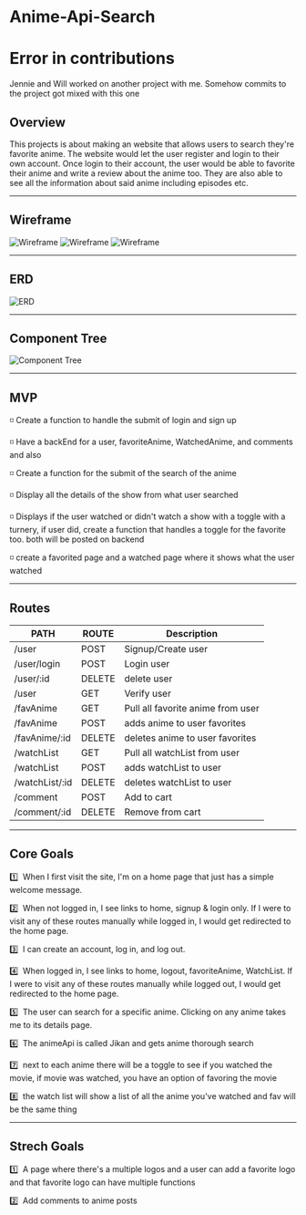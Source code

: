 # Anime-Api-Search

# Error in contributions
Jennie and Will worked on another project with me. Somehow commits to the project got mixed with this one

## Overview

This projects is about making an website that allows users to search they're favorite anime. The website would let the user register and login to their own account. Once login to their account, the user would be able to favorite their anime and write a review about the anime too. They are also able to see all the information about said anime including episodes etc. 

---

## Wireframe
![Wireframe](./images/wireframes/Screenshot_1.png) 
![Wireframe](./images/wireframes/Screenshot_2.png)
![Wireframe](./images/wireframes/Screenshot_3.png)


---

## ERD
![ERD](./images/erd.png)

---

## Component Tree
![Component Tree](./images/comp-tree.png)

---

## MVP

:white_medium_small_square: Create a function to handle the submit of login and sign up

:white_medium_small_square: Have a backEnd for a user, favoriteAnime, WatchedAnime, and comments and also 

:white_medium_small_square: Create a function for the submit of the search of the anime

:white_medium_small_square: Display all the details of the show from what user searched 

:white_medium_small_square: Displays if the user watched or didn't watch a show with a toggle with a turnery, if user did, create a function that handles a toggle for the favorite too. both will be posted on backend

:white_medium_small_square: create a favorited page and a watched page where it shows what the user watched 

---

## Routes 
| PATH | ROUTE | Description |
| --- | --- | --- |
| /user | POST | Signup/Create user |
| /user/login | POST | Login user |
| /user/:id | DELETE | delete user |
| /user | GET | Verify user |
| /favAnime | GET | Pull all favorite anime from user |
| /favAnime | POST | adds anime to user favorites |
| /favAnime/:id | DELETE | deletes anime to user favorites |
| /watchList | GET | Pull all watchList from user |
| /watchList | POST | adds watchList to user |
| /watchList/:id | DELETE | deletes watchList to user |
| /comment | POST | Add to cart |
| /comment/:id | DELETE | Remove from cart |

---

## Core Goals 

:one:&nbsp; When I first visit the site, I'm on a home page that just has a simple welcome message.

:two:&nbsp; When not logged in, I see links to home, signup & login only. If I were to visit any of these routes manually while logged in, I would get redirected to the home page.

:three:&nbsp; I can create an account, log in, and log out.

:four:&nbsp; When logged in, I see links to home, logout, favoriteAnime, WatchList. If I were to visit any of these routes manually while logged out, I would get redirected to the home page.

:five:&nbsp; The user can search for a specific anime. Clicking on any anime takes me to its details page.

:six:&nbsp; The animeApi is called Jikan and gets anime thorough search

:seven:&nbsp; next to each anime there will be a toggle to see if you watched the movie, if movie was watched, you have an option of favoring the movie

:eight:&nbsp; the watch list will show a list of all the anime you've watched and fav will be the same thing


---

## Strech Goals

:one:&nbsp; A page where there's a multiple logos and a user can add a favorite logo and that favorite logo can have multiple functions

:two:&nbsp; Add comments to anime posts


